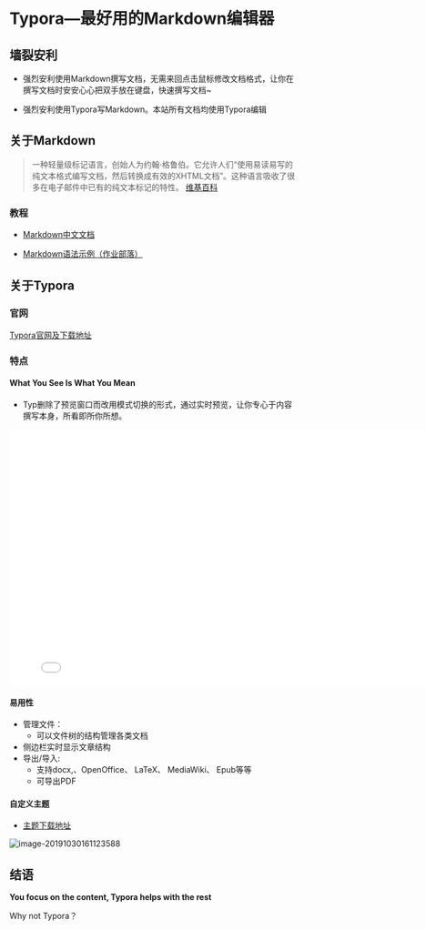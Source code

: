 # Typora—最好用的Markdown编辑器

## 墙裂安利

- 强烈安利使用Markdown撰写文档，无需来回点击鼠标修改文档格式，让你在撰写文档时安安心心把双手放在键盘，快速撰写文档~

- 强烈安利使用Typora写Markdown。本站所有文档均使用Typora编辑



## 关于Markdown

> 一种轻量级标记语言，创始人为约翰·格鲁伯。它允许人们“使用易读易写的纯文本格式编写文档，然后转换成有效的XHTML文档”。这种语言吸收了很多在电子邮件中已有的纯文本标记的特性。 [维基百科](https://zh.wikipedia.org/zh-cn/Markdown)

### 教程

- [Markdown中文文档](https://markdown-zh.readthedocs.io/en/latest/)

- [Markdown语法示例（作业部落）](https://www.zybuluo.com/mdeditor)



## 关于Typora

### 官网

[Typora官网及下载地址](https://www.typora.io/)

### 特点

#### What You See Is What You Mean

- Typ删除了预览窗口而改用模式切换的形式，通过实时预览，让你专心于内容撰写本身，所看即所你所想。

<iframe frameborder="no" border="0" marginwidth="0" marginheight="0" width=800 height=450 src="//www.typora.io/img/beta.mp4"></iframe>



#### 易用性

- 管理文件：
    - 可以文件树的结构管理各类文档
- 侧边栏实时显示文章结构
- 导出/导入:
    - 支持docx,、OpenOffice、 LaTeX、 MediaWiki、 Epub等等
    - 可导出PDF

#### 自定义主题

- [主题下载地址](http://theme.typora.io/)

![image-20191030161123588](https://rivers19-1300325434.cos.ap-beijing.myqcloud.com/2019-10-30-081124.png)



## 结语

 **You focus on the content, Typora helps with the rest**

Why not Typora？